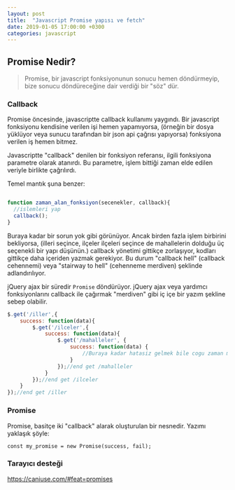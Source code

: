 ```yaml
---
layout: post
title:  "Javascript Promise yapısı ve fetch"
date: 2019-01-05 17:00:00 +0300
categories: javascript
---
```


## Promise Nedir?

> Promise, bir javascript fonksiyonunun sonucu hemen döndürmeyip, bize sonucu döndüreceğine dair verdiği bir "söz" dür.

### Callback

Promise öncesinde, javascriptte callback kullanımı yaygındı. Bir javascript fonksiyonu kendisine verilen işi hemen yapamıyorsa, (örneğin bir dosya yüklüyor veya sunucu tarafından bir json api çağrısı yapıyorsa) fonksiyona verilen iş hemen bitmez.

Javascriptte "callback" denilen bir fonksiyon referansı, ilgili fonksiyona parametre olarak atanırdı. Bu parametre, işlem bittiği zaman elde edilen veriyle birlikte çağrılırdı.

Temel mantık şuna benzer:

```javascript

function zaman_alan_fonksiyon(secenekler, callback){
  //islemleri yap
  callback();
}
```

Buraya kadar bir sorun yok gibi görünüyor. Ancak birden fazla işlem birbirini bekliyorsa, (illeri seçince, ilçeler ilçeleri seçince de mahallelerin dolduğu üç seçenekli bir yapı düşünün.) callback yönetimi gittikçe zorlaşıyor, kodları gittikçe daha içeriden yazmak gerekiyor. Bu durum "callback hell" (callback cehennemi) veya "stairway to hell" (cehenneme merdiven) şeklinde adlandırılıyor.

jQuery ajax bir süredir `Promise` döndürüyor. jQuery ajax veya yardımcı fonksiyonlarını callback ile çağırmak "merdiven" gibi iç içe bir yazım şekline sebep olabilir.

```javascript
$.get('/iller',{
    success: function(data){
        $.get('/ilceler',{
            success: function(data){
                $.get('/mahalleler', {
                    success: function(data) {
                        //Buraya kadar hatasiz gelmek bile cogu zaman mesele
                    }
                });//end get /mahalleler
            }
        });//end get /ilceler
    }
});//end get /iller
```

### Promise

Promise, basitçe iki "callback" alarak oluşturulan bir nesnedir. Yazımı yaklaşık şöyle:

`const my_promise = new Promise(success, fail);`

### Tarayıcı desteği

https://caniuse.com/#feat=promises